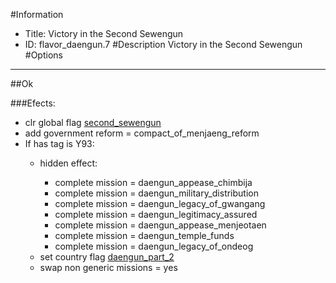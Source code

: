#Information
 - Title: Victory in the Second Sewengun
 - ID: flavor_daengun.7
#Description
Victory in the Second Sewengun
#Options

___
##Ok

###Efects:<ul><li>clr global flag [second_sewengun](../flags/second_sewengun.md)</li><li>add government reform = compact_of_menjaeng_reform</li><li>If has tag is Y93:</li><ul><li>hidden effect:</li><ul><li>complete mission = daengun_appease_chimbija</li><li>complete mission = daengun_military_distribution</li><li>complete mission = daengun_legacy_of_gwangang</li><li>complete mission = daengun_legitimacy_assured</li><li>complete mission = daengun_appease_menjeotaen</li><li>complete mission = daengun_temple_funds</li><li>complete mission = daengun_legacy_of_ondeog</li></ul><li>set country flag [daengun_part_2](../flags/daengun_part_2.md)</li><li>swap non generic missions = yes</li></ul></ul>
